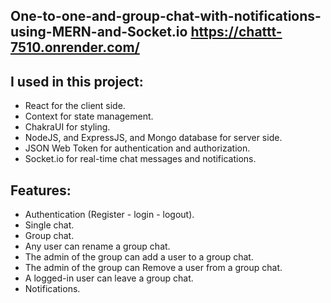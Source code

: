 ## One-to-one-and-group-chat-with-notifications-using-MERN-and-Socket.io  https://chattt-7510.onrender.com/

## I used in this project:

- React for the client side.
- Context for state management.
- ChakraUI for styling.
- NodeJS, and ExpressJS, and Mongo database for server side.
- JSON Web Token for authentication and authorization.
- Socket.io for real-time chat messages and notifications.

## Features:

- Authentication (Register - login - logout).
- Single chat.
- Group chat.
- Any user can rename a group chat.
- The admin of the group can add a user to a group chat.
- The admin of the group can Remove a user from a group chat.
- A logged-in user can leave a group chat.
- Notifications.
